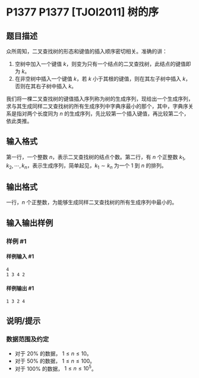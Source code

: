 # P1377 P1377 [TJOI2011] 树的序

## 题目描述

众所周知，二叉查找树的形态和键值的插入顺序密切相关。准确的讲： 
1. 空树中加入一个键值 $k$，则变为只有一个结点的二叉查找树，此结点的键值即为 $k$。
2. 在非空树中插入一个键值 $k$，若 $k$ 小于其根的键值，则在其左子树中插入 $k$，否则在其右子树中插入 $k$。

我们将一棵二叉查找树的键值插入序列称为树的生成序列，现给出一个生成序列，求与其生成同样二叉查找树的所有生成序列中字典序最小的那个，其中，字典序关系是指对两个长度同为 $n$ 的生成序列，先比较第一个插入键值，再比较第二个，依此类推。

## 输入格式

第一行，一个整数 $n$，表示二叉查找树的结点个数。第二行，有 $n$ 个正整数 $k_1, k_2, \cdots,k_n$，表示生成序列，简单起见，$k_1 \sim k_n$ 为一个 $1$ 到 $n$ 的排列。

## 输出格式

一行，$n$ 个正整数，为能够生成同样二叉查找树的所有生成序列中最小的。

## 输入输出样例

### 样例 #1

#### 样例输入 #1

```
4
1 3 4 2
```

#### 样例输出 #1

```
1 3 2 4
```

## 说明/提示

### 数据范围及约定

- 对于 $20\%$ 的数据， $1\le n ≤ 10$。
- 对于 $50\%$ 的数据， $1\le n ≤ 100$。
- 对于 $100\%$ 的数据， $1\le n ≤ 10^5$。
